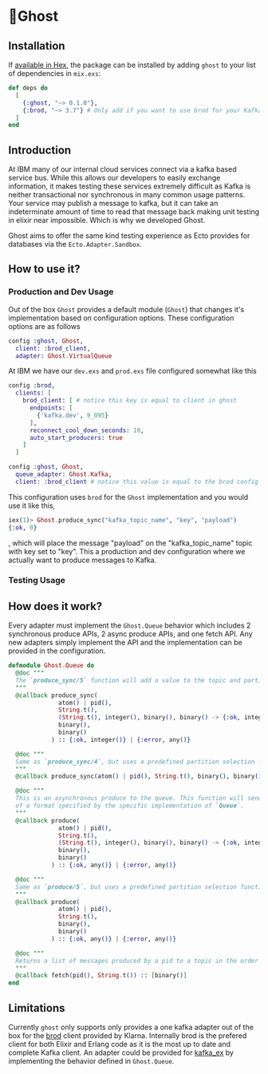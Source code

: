 # 👻Ghost

## Installation

If [available in Hex](https://hexdocs.pm/ghost), the package can be installed
by adding `ghost` to your list of dependencies in `mix.exs`:

```elixir
def deps do
  [
    {:ghost, "~> 0.1.0"},
    {:brod, "~> 3.7"} # Only add if you want to use brod for your Kafka client
  ]
end
```

## Introduction

At IBM many of our internal cloud services connect via a kafka based service bus. While this allows our developers to easily exchange information, it makes testing these services extremely difficult as Kafka is neither transactional nor synchronous in many common usage patterns. Your service may publish a message to kafka, but it can take an indeterminate amount of time to read that message back making unit testing in elixir near impossible. Which is why we developed Ghost.

Ghost aims to offer the same kind testing experience as Ecto provides for databases via the `Ecto.Adapter.Sandbox`.

## How to use it?

### Production and Dev Usage

Out of the box `Ghost` provides a default module (`Ghost`) that changes it's implementation based on configuration options. These configuration options are as follows

```elixir
config :ghost, Ghost,
  client: :brod_client,
  adapter: Ghost.VirtualQueue
```

At IBM we have our `dev.exs` and `prod.exs` file configured somewhat like this

```elixir
config :brod,
  clients: [
    brod_client: [ # notice this key is equal to client in ghost
      endpoints: [
        {'kafka.dev', 9_095}
      ],
      reconnect_cool_down_seconds: 10,
      auto_start_producers: true
    ]
  ]

config :ghost, Ghost,
  queue_adapter: Ghost.Kafka,
  client: :brod_client # notice this value is equal to the brod config
```

This configuration uses `brod` for the `Ghost` implementation and you would use it like this,

```elixir
iex(1)> Ghost.produce_sync("kafka_topic_name", "key", "payload")
{:ok, 0}
```

, which will place the message "payload" on the "kafka_topic_name" topic with key set to "key". This a production and dev configuration where we actually want to produce messages to Kafka.

### Testing Usage

## How does it work?

Every adapter must implement the `Ghost.Queue` behavior which includes 2 synchronous produce APIs, 2 async produce APIs, and one fetch API. Any new adapters simply implement the API and the implementation can be provided in the configuration.

```elixir
defmodule Ghost.Queue do
  @doc """
  The `produce_sync/5` function will add a value to the topic and partition synchronously.
  """
  @callback produce_sync(
              atom() | pid(),
              String.t(),
              (String.t(), integer(), binary(), binary() -> {:ok, integer()}),
              binary(),
              binary()
            ) :: {:ok, integer()} | {:error, any()}

  @doc """
  Same as `produce_sync/4`, but uses a predefined partition selection function.
  """
  @callback produce_sync(atom() | pid(), String.t(), binary(), binary()) :: {:ok, integer()} | {:error, any()}

  @doc """
  This is an asynchronous produce to the queue. This function will send a message to the caller
  of a format specified by the specific implementation of `Queue`.
  """
  @callback produce(
              atom() | pid(),
              String.t(),
              (String.t(), integer(), binary(), binary() -> {:ok, integer()}),
              binary(),
              binary()
            ) :: {:ok, any()} | {:error, any()}

  @doc """
  Same as `produce/5`, but uses a predefined partition selection function.
  """
  @callback produce(
              atom() | pid(),
              String.t(),
              binary(),
              binary()
            ) :: {:ok, any()} | {:error, any()}

  @doc """
  Returns a list of messages produced by a pid to a topic in the order that they were produced in.
  """
  @callback fetch(pid(), String.t()) :: [binary()]
end
```

## Limitations

Currently `ghost` only supports only provides a one kafka adapter out of the box for the [brod](https://github.com/klarna/brod) client provided by Klarna. Internally brod is the prefered client for both Elixir and Erlang code as it is the most up to date and complete Kafka client. An adapter could be provided for [kafka_ex](https://github.com/kafkaex/kafka_ex) by implementing the behavior defined in `Ghost.Queue`.


